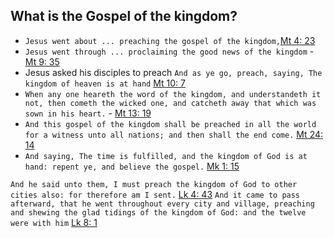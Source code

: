 
## What is the Gospel of the kingdom?

* `Jesus went about ... preaching the gospel of the kingdom,`[Mt 4: 23](https://biblehub.com/matthew/4-23.htm)
* `Jesus went through ... proclaiming the good news of the kingdom` - [Mt 9: 35](https://biblehub.com/matthew/9-35.htm)
* Jesus asked his disciples to preach `And as ye go, preach, saying, The kingdom of heaven is at hand` [Mt 10: 7](https://biblehub.com/matthew/10-7.htm)
* `When any one heareth the word of the kingdom, and understandeth it not, then cometh the wicked one, and catcheth away that which was sown in his heart.` - [Mt 13: 19](https://biblehub.com/matthew/13-19.htm) 
* `And this gospel of the kingdom shall be preached in all the world for a witness unto all nations; and then shall the end come.` [Mt 24: 14](https://biblehub.com/matthew/24-14.htm)
* `And saying, The time is fulfilled, and the kingdom of God is at hand: repent ye, and believe the gospel.` [Mk 1: 15](https://biblehub.com/mark/1-15.htm)

`And he said unto them, I must preach the kingdom of God to other cities also: for therefore am I sent.` [Lk 4: 43](https://biblehub.com/luke/4-43.htm)
`And it came to pass afterward, that he went throughout every city and village, preaching and shewing the glad tidings of the kingdom of God: and the twelve were with him` [Lk 8: 1](https://biblehub.com/luke/8-1.htm)